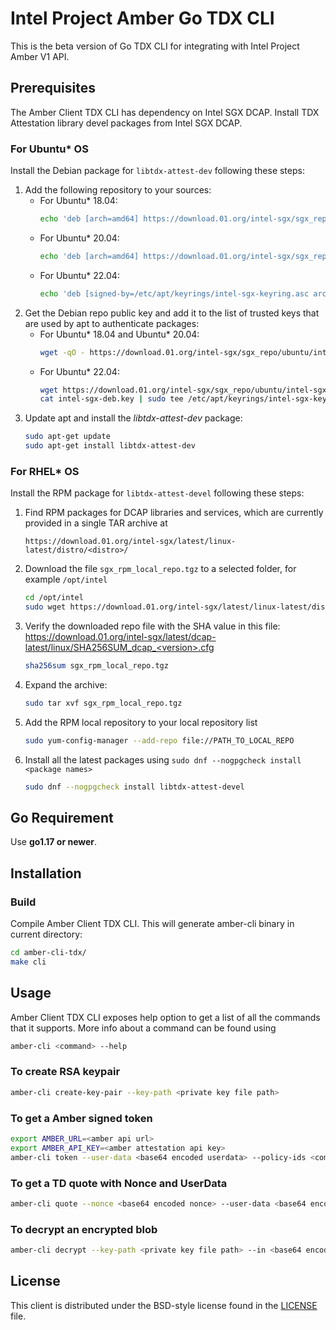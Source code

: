 # Intel Project Amber Go TDX CLI
This is the beta version of Go TDX CLI for integrating with Intel Project Amber V1 API.

## Prerequisites

The Amber Client TDX CLI has dependency on Intel SGX DCAP. Install TDX Attestation library devel packages from Intel SGX DCAP.

### For Ubuntu* OS
Install the Debian package for `libtdx-attest-dev` following these steps:

1. Add the following repository to your sources:
    * For Ubuntu* 18.04:
        ```sh
        echo 'deb [arch=amd64] https://download.01.org/intel-sgx/sgx_repo/ubuntu bionic main' | sudo tee /etc/apt/sources.list.d/intel-sgx.list
        ```
    * For Ubuntu* 20.04:
        ```sh
        echo 'deb [arch=amd64] https://download.01.org/intel-sgx/sgx_repo/ubuntu focal main' | sudo tee /etc/apt/sources.list.d/intel-sgx.list
        ```
    * For Ubuntu* 22.04:
        ```sh
        echo 'deb [signed-by=/etc/apt/keyrings/intel-sgx-keyring.asc arch=amd64] https://download.01.org/intel-sgx/sgx_repo/ubuntu jammy main' | sudo tee /etc/apt/sources.list.d/intel-sgx.list
        ```
2. Get the Debian repo public key and add it to the list of trusted keys that are used by apt to authenticate packages:
    * For Ubuntu* 18.04 and Ubuntu* 20.04:
        ```sh
        wget -qO - https://download.01.org/intel-sgx/sgx_repo/ubuntu/intel-sgx-deb.key | sudo apt-key add
        ```
    * For Ubuntu* 22.04:
        ```sh
        wget https://download.01.org/intel-sgx/sgx_repo/ubuntu/intel-sgx-deb.key
        cat intel-sgx-deb.key | sudo tee /etc/apt/keyrings/intel-sgx-keyring.asc > /dev/null
        ```
3. Update apt and install the *libtdx-attest-dev* package:
    ```sh
    sudo apt-get update
    sudo apt-get install libtdx-attest-dev
    ```

### For RHEL* OS
Install the RPM package for `libtdx-attest-devel` following these steps:

1. Find RPM packages for DCAP libraries and services, which are currently provided in a single TAR archive at
    ```
    https://download.01.org/intel-sgx/latest/linux-latest/distro/<distro>/
    ```
2. Download the file `sgx_rpm_local_repo.tgz` to a selected folder, for example `/opt/intel`
    ```sh
    cd /opt/intel
    sudo wget https://download.01.org/intel-sgx/latest/linux-latest/distro/<distro>/sgx_rpm_local_repo.tgz
    ```
3. Verify the downloaded repo file with the SHA value in this file:
    https://download.01.org/intel-sgx/latest/dcap-latest/linux/SHA256SUM_dcap_<version>.cfg
    ```sh
    sha256sum sgx_rpm_local_repo.tgz
    ```
4. Expand the archive:
    ```sh
    sudo tar xvf sgx_rpm_local_repo.tgz
    ```
5. Add the RPM local repository to your local repository list
    ```sh
    sudo yum-config-manager --add-repo file://PATH_TO_LOCAL_REPO
    ```
6. Install all the latest packages using `sudo dnf --nogpgcheck install <package names>`
    ```sh
    sudo dnf --nogpgcheck install libtdx-attest-devel
    ```

## Go Requirement

Use <b>go1.17 or newer</b>.

## Installation

### Build
Compile Amber Client TDX CLI. This will generate amber-cli binary in current directory:

```sh
cd amber-cli-tdx/
make cli
```

## Usage

Amber Client TDX CLI exposes help option to get a list of all the
commands that it supports. More info about a command can be found using

```sh
amber-cli <command> --help
```

### To create RSA keypair

```sh
amber-cli create-key-pair --key-path <private key file path>
```

### To get a Amber signed token

```sh
export AMBER_URL=<amber api url>
export AMBER_API_KEY=<amber attestation api key>
amber-cli token --user-data <base64 encoded userdata> --policy-ids <comma separated amber attestation policy ids>
```

### To get a TD quote with Nonce and UserData

```sh
amber-cli quote --nonce <base64 encoded nonce> --user-data <base64 encoded userdata>
```

### To decrypt an encrypted blob

```sh
amber-cli decrypt --key-path <private key file path> --in <base64 encoded encrypted blob> --out <output file path>
```

## License

This client is distributed under the BSD-style license found in the [LICENSE](../LICENSE)
file.
